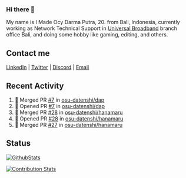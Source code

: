 ### Hi there 👋

My name is I Made Ocy Darma Putra, 20. from Bali, Indonesia, currently working as Network Technical Support in [Universal Broadband](https://universal.net.id) branch office Bali, and doing some hobby like gaming, editing, and others.

## Contact me

[LinkedIn](https://linkedin.com/in/troke) | [Twitter](https://twitter.com/darma_ochi) | [Discord](https://link.troke.id/discord) | <a href="mailto:ochi@troke.id">Email</a> 

## Recent Activity

<!--START_SECTION:activity-->
1. 🎉 Merged PR [#7](https://github.com/osu-datenshi/dap/pull/7) in [osu-datenshi/dap](https://github.com/osu-datenshi/dap)
2. 💪 Opened PR [#7](https://github.com/osu-datenshi/dap/pull/7) in [osu-datenshi/dap](https://github.com/osu-datenshi/dap)
3. 🎉 Merged PR [#28](https://github.com/osu-datenshi/hanamaru/pull/28) in [osu-datenshi/hanamaru](https://github.com/osu-datenshi/hanamaru)
4. 💪 Opened PR [#28](https://github.com/osu-datenshi/hanamaru/pull/28) in [osu-datenshi/hanamaru](https://github.com/osu-datenshi/hanamaru)
5. 🎉 Merged PR [#27](https://github.com/osu-datenshi/hanamaru/pull/27) in [osu-datenshi/hanamaru](https://github.com/osu-datenshi/hanamaru)
<!--END_SECTION:activity-->

## Status

[![GithubStats](https://github-readme-stats.vercel.app/api?username=troke12&show_icons=true)](https://github.com/troke12)

[![Contribution Stats](https://github-contribution-stats.vercel.app/api/?username=troke12)](https://github.com/LordDashMe/github-contribution-stats/)
